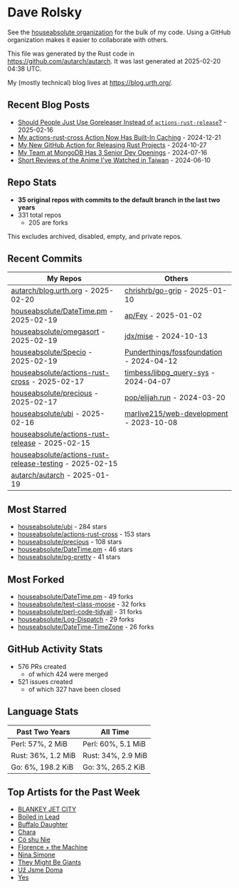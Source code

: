 
# Dave Rolsky

See the [houseabsolute organization](https://github.com/houseabsolute) for the
bulk of my code. Using a GitHub organization makes it easier to collaborate
with others.

This file was generated by the Rust code in
https://github.com/autarch/autarch. It was last generated at 2025-02-20 04:38 UTC.

My (mostly technical) blog lives at https://blog.urth.org/.

## Recent Blog Posts

- [Should People Just Use Goreleaser Instead of `actions-rust-release`?](https://blog.urth.org/2025/02/16/should-people-just-use-goreleaser-instead-of-actions-rust-release/) - 2025-02-16
- [My actions-rust-cross Action Now Has Built-In Caching](https://blog.urth.org/2024/12/21/my-actions-rust-cross-action-now-has-built-in-caching/) - 2024-12-21
- [My New GitHub Action for Releasing Rust Projects](https://blog.urth.org/2024/10/27/my-new-github-action-for-releasing-rust-projects/) - 2024-10-27
- [My Team at MongoDB Has 3 Senior Dev Openings](https://blog.urth.org/2024/07/16/my-team-at-mongodb-has-3-senior-dev-openings/) - 2024-07-16
- [Short Reviews of the Anime I&#39;ve Watched in Taiwan](https://blog.urth.org/2024/06/10/short-reviews-of-the-anime-i-ve-watched-in-taiwan/) - 2024-06-10


## Repo Stats
- **35 original repos with commits to the default branch in the last two years**
- 331 total repos
  - 205 are forks

This excludes archived, disabled, empty, and private repos.

## Recent Commits
| My Repos | Others |
|----------|--------|
| [autarch/blog.urth.org](https://github.com/autarch/blog.urth.org) - 2025-02-20              | [chrishrb/go-grip](https://github.com/chrishrb/go-grip) - 2025-01-10                |
| [houseabsolute/DateTime.pm](https://github.com/houseabsolute/DateTime.pm) - 2025-02-19              | [ap/Fey](https://github.com/ap/Fey) - 2025-01-02                |
| [houseabsolute/omegasort](https://github.com/houseabsolute/omegasort) - 2025-02-19              | [jdx/mise](https://github.com/jdx/mise) - 2024-10-13                |
| [houseabsolute/Specio](https://github.com/houseabsolute/Specio) - 2025-02-19              | [Punderthings/fossfoundation](https://github.com/Punderthings/fossfoundation) - 2024-04-12                |
| [houseabsolute/actions-rust-cross](https://github.com/houseabsolute/actions-rust-cross) - 2025-02-17              | [timbess/libpg_query-sys](https://github.com/timbess/libpg_query-sys) - 2024-04-07                |
| [houseabsolute/precious](https://github.com/houseabsolute/precious) - 2025-02-17              | [pop/elijah.run](https://github.com/pop/elijah.run) - 2024-03-20                |
| [houseabsolute/ubi](https://github.com/houseabsolute/ubi) - 2025-02-16              | [marlive215/web-development](https://github.com/marlive215/web-development) - 2023-10-08                |
| [houseabsolute/actions-rust-release](https://github.com/houseabsolute/actions-rust-release) - 2025-02-15              |                 |
| [houseabsolute/actions-rust-release-testing](https://github.com/houseabsolute/actions-rust-release-testing) - 2025-02-15              |                 |
| [autarch/autarch](https://github.com/autarch/autarch) - 2025-01-19              |                 |


## Most Starred
- [houseabsolute/ubi](https://github.com/houseabsolute/ubi) - 284 stars
- [houseabsolute/actions-rust-cross](https://github.com/houseabsolute/actions-rust-cross) - 153 stars
- [houseabsolute/precious](https://github.com/houseabsolute/precious) - 108 stars
- [houseabsolute/DateTime.pm](https://github.com/houseabsolute/DateTime.pm) - 46 stars
- [houseabsolute/pg-pretty](https://github.com/houseabsolute/pg-pretty) - 41 stars


## Most Forked
- [houseabsolute/DateTime.pm](https://github.com/houseabsolute/DateTime.pm) - 49 forks
- [houseabsolute/test-class-moose](https://github.com/houseabsolute/test-class-moose) - 32 forks
- [houseabsolute/perl-code-tidyall](https://github.com/houseabsolute/perl-code-tidyall) - 31 forks
- [houseabsolute/Log-Dispatch](https://github.com/houseabsolute/Log-Dispatch) - 29 forks
- [houseabsolute/DateTime-TimeZone](https://github.com/houseabsolute/DateTime-TimeZone) - 26 forks


## GitHub Activity Stats
- 576 PRs created
  - of which 424 were merged
- 521 issues created
  - of which 327 have been closed

## Language Stats
| Past Two Years        | All Time                |
|-----------------------|-------------------------|
| Perl: 57%, 2 MiB              | Perl: 60%, 5.1 MiB                |
| Rust: 36%, 1.2 MiB              | Rust: 34%, 2.9 MiB                |
| Go: 6%, 198.2 KiB              | Go: 3%, 265.2 KiB                |


## Top Artists for the Past Week
* [BLANKEY JET CITY](https://musicbrainz.org/artist/9eab62e8-99f7-4aac-ab10-5192bd8f2807)
* [Boiled in Lead](https://musicbrainz.org/artist/a22d7273-a0ec-4d1d-946b-6deede29886d)
* [Buffalo Daughter](https://musicbrainz.org/artist/c71ae637-cbc5-4f57-9c1a-38d691bd3c43)
* [Chara](https://musicbrainz.org/artist/94812064-a7c2-49d2-b6b0-b9e76289bf87)
* [Cö shu Nie](https://musicbrainz.org/artist/d38d4afb-3c51-4cd5-b6e9-5d4ec71d2440)
* [Florence + the Machine](https://musicbrainz.org/artist/5fee3020-513b-48c2-b1f7-4681b01db0c6)
* [Nina Simone](https://musicbrainz.org/artist/2944824d-4c26-476f-a981-be849081942f)
* [They Might Be Giants](https://musicbrainz.org/artist/183d6ef6-e161-47ff-9085-063c8b897e97)
* [Už Jsme Doma](https://musicbrainz.org/artist/d98e3d40-ccc3-4c3b-a840-bff8d761f5df)
* [Yes](https://musicbrainz.org/artist/8353f93f-163e-48c2-bb75-9f18987a3d46)

